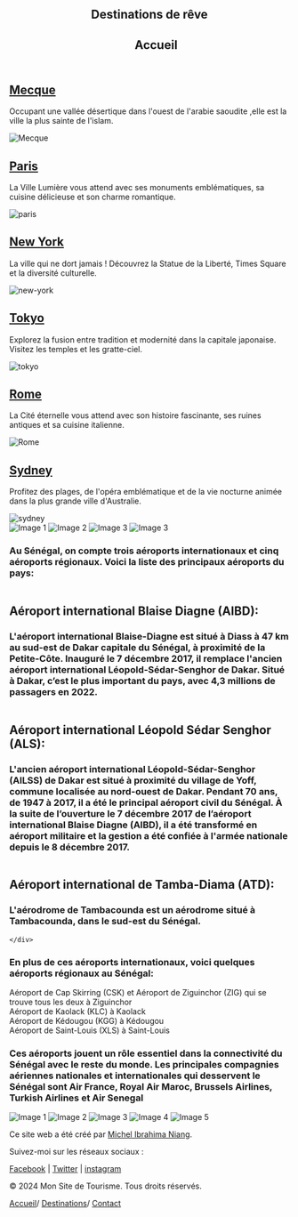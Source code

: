 <html lang="fr">
<head>
    <meta charset="UTF-8">
    <meta name="viewport" content="width=device-width, initial-scale=1.0">
    <title>Destinations de rêve</title>
    <link rel="stylesheet" href="index.css">
    <link rel="stylesheet" href="mecque.html">
    <link rel="stylesheet" href="paris.html">
    <link rel="stylesheet" href="rome.html">
    <link rel="stylesheet" href="tokyo.html">
    <link rel="stylesheet" href="sydney.html">
    <link rel="stylesheet" href="new-york.html">
    <style>
    </style>
</head>
<body> 
        <header>
            <nav>
            <h1>
                Destinations de rêve</h1>
            <ul>
             <h2>Accueil</h2>
            </ul>
            </nav>
        </header>
        <main>
            <div id="milieu" class="container">
                <div class="city-card" id="img1">
                    <h2><a href="mecque.html">Mecque</a></h2>
                    <p>Occupant une vallée désertique dans l'ouest de l'arabie saoudite ,elle est la ville la plus sainte de l'islam.</p>
                    <div id="slideshow">
                        <div class="Images">
                            <img src="M2.jpg" alt="Mecque">
                      </div>
                    </div>
                </div>
               <div class="city-card" id="img1">
                    <h2><a href="paris.html">Paris</a></h2>
                    <p>La Ville Lumière vous attend avec ses monuments emblématiques, sa cuisine délicieuse et son charme romantique.</p>
                    <div id="slideshow">
                        <div class="Images">
                            <img src="P10.jpg" alt="paris">
                      </div>
                    </div>
                </div>
                <div class="city-card" id="img2">
                    <h2><a href="new-york.html">New York</a></h2>
                    <p>La ville qui ne dort jamais ! Découvrez la Statue de la Liberté, Times Square et la diversité culturelle.</p>
                   <div class="slideshow">
                         <img src="N1.jpeg" alt="new-york">
                   </div> 
                </div>
                <div class="city-card">
                    <h2><a href="tokyo.html">Tokyo</a></h2>
                    <p>Explorez la fusion entre tradition et modernité dans la capitale japonaise. Visitez les temples et les gratte-ciel.</p>
                    <div class="slideshow">
                        <img src="T1.jpg" alt="tokyo">
                  </div> 
                </div>
                <div class="city-card">
                    <h2><a href="rome.html">Rome</a></h2>
                    <p>La Cité éternelle vous attend avec son histoire fascinante, ses ruines antiques et sa cuisine italienne.</p>
                    <div class="slideshow">
                        <img src="R1.jpg" alt="Rome">
                   </div> 
                </div>
                <div class="city-card">
                    <h2><a href="sydney.html">Sydney</a></h2>
                    <p>Profitez des plages, de l'opéra emblématique et de la vie nocturne animée dans la plus grande ville d'Australie.</p>
                    <div class="slideshow">
                        <div>
                        <img src="S1.jpg" alt="sydney">
                        </div>
                  </div>
                </div>
            </div>
        </main>
            <aside class="slideshow">
                <img src="A1.png" alt="Image 1">
                <img src="A5.png" alt="Image 2">
                <img src="A6.png" alt="Image 3">
                <img src="A2.png" alt="Image 3">
            </aside>
<aside1 class="slideshow1">
    <h3>Au Sénégal, on compte trois aéroports internationaux et cinq aéroports régionaux. Voici la liste des principaux aéroports du pays:</h3>
    <div class="element">
        <div class="image-left">
            <img src="AO1.jpg" alt="">
        </div>
        <h2>Aéroport international Blaise Diagne (AIBD):</h2>
        <h3>
            L'aéroport international Blaise-Diagne est situé à Diass à 47 km au sud-est de Dakar capitale du Sénégal, à proximité de la Petite-Côte. Inauguré le 7 décembre 2017, il remplace l'ancien aéroport international Léopold-Sédar-Senghor de Dakar.
                Situé à Dakar, c’est le plus important du pays, avec 4,3 millions de passagers en 2022.
        </h3>
    </div>
    <div class="element">
        <div class="image-right">
            <img src="AO2.jpg" alt="">
        </div>
        <h2>Aéroport international Léopold Sédar Senghor (ALS):</h2>
        <h3>
                L'ancien aéroport international Léopold-Sédar-Senghor (AILSS) de Dakar est situé à proximité du village de Yoff, commune localisée au nord-ouest de Dakar. Pendant 70 ans, de 1947 à 2017, il a été le principal aéroport civil du Sénégal. À la suite de l’ouverture le 7 décembre 2017 de l’aéroport international Blaise Diagne (AIBD), il a été transformé en aéroport militaire et la gestion a été confiée à l'armée nationale depuis le 8 décembre 2017.
        </h3>
    </div>
    <div class="element">
        <div class="image-left">
            <img src="AO3.jpg" alt="">
        </div>
        <h2>Aéroport international de Tamba-Diama (ATD):</h2>
        <h3>L'aérodrome de Tambacounda est un aérodrome situé à Tambacounda, dans le sud-est du Sénégal. </h3>
               
    </div>
</aside1>
<h3>En plus de ces aéroports internationaux, voici quelques aéroports régionaux au Sénégal:</h3>
<aside2>
    <div class="container1">
        <div class="item item1">Aéroport de Cap Skirring (CSK) et Aéroport de Ziguinchor (ZIG)  qui se trouve tous les deux à  Ziguinchor</div>
        <div class="item item2">Aéroport de Kaolack (KLC) à Kaolack</div>
        <div class="item item3">Aéroport de Kédougou (KGG) à Kédougou</div>
        <div class="item item4">Aéroport de Saint-Louis (XLS) à Saint-Louis</div>
    </div>
</aside2>
<h3>Ces aéroports jouent un rôle essentiel dans la connectivité du Sénégal avec le reste du monde. Les principales compagnies aériennes nationales et internationales qui desservent le Sénégal sont Air France, Royal Air Maroc, Brussels Airlines, Turkish Airlines et Air Senegal</h3>
<aside class="slideshow3">
                <img src="AIS.jpg" alt="Image 1">
                <img src="AIF.jpg" alt="Image 2">
                <img src="AIM.jpg" alt="Image 3">
                <img src="AIT.jpg" alt="Image 4">
                <img src="AIB.jpg" alt="Image 5">
</aside>
<footer>
    <p>Ce site web a été créé par <a href="mailto:exemple@exemple.com">Michel Ibrahima Niang</a>.</p>
    <p>Suivez-moi sur les réseaux sociaux :</p>
    <p>
        <a href="https://www.facebook.com/Niang Michel">Facebook</a> |
        <a href="https://www.twitter.com/">Twitter</a> |
        <a href="https://www.instagram.com/Niang Michel">instagram</a>
    </p>
    <p>&copy; 2024 Mon Site de Tourisme. Tous droits réservés.</p>
    <nav>
        <a href="#">Accueil</a>/
        <a href="#">Destinations</a>/
        <a href="#">Contact</a>
    </nav>
</footer>
</body>
</html>
